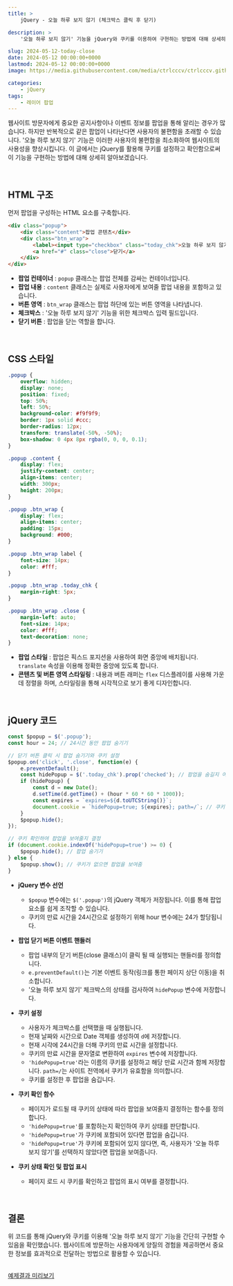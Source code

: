 ```yaml
---
title: >  
    jQuery - 오늘 하루 보지 않기 (체크박스 클릭 후 닫기)

description: >  
    '오늘 하루 보지 않기' 기능을 jQuery와 쿠키를 이용하여 구현하는 방법에 대해 상세히 설명합니다. 사용자 경험을 방해하지 않는 효율적인 팝업 관리 방식을 배울 수 있습니다.

slug: 2024-05-12-today-close
date: 2024-05-12 00:00:00+0000
lastmod: 2024-05-12 00:00:00+0000
image: https://media.githubusercontent.com/media/ctrlcccv/ctrlcccv.github.io/master/assets/img/post/2024-05-12-today-close.webp

categories:
    - jQuery
tags:
    - 레이어 팝업
---
```

웹사이트 방문자에게 중요한 공지사항이나 이벤트 정보를 팝업을 통해 알리는 경우가 많습니다. 하지만 반복적으로 같은 팝업이 나타난다면 사용자의 불편함을 초래할 수 있습니다. '오늘 하루 보지 않기' 기능은 이러한 사용자의 불편함을 최소화하여 웹사이트의 사용성을 향상시킵니다. 이 글에서는 jQuery를 활용해 쿠키를 설정하고 확인함으로써 이 기능을 구현하는 방법에 대해 상세히 알아보겠습니다.  



<ins class="adsbygoogle"
     style="display:block; text-align:center;"
     data-ad-layout="in-article"
     data-ad-format="fluid"
     data-ad-client="ca-pub-8535540836842352"
     data-ad-slot="2974559225"></ins>
<script>
     (adsbygoogle = window.adsbygoogle || []).push({});
</script>


<br>

## HTML 구조

먼저 팝업을 구성하는 HTML 요소를 구축합니다.

```html
<div class="popup">
    <div class="content">팝업 콘텐츠</div>
    <div class="btn_wrap">
        <label><input type="checkbox" class="today_chk">오늘 하루 보지 않기</label>
        <a href="#" class="close">닫기</a>
    </div>
</div>
```

* **팝업 컨테이너** : `popup` 클래스는 팝업 전체를 감싸는 컨테이너입니다.
* **팝업 내용** : `content` 클래스는 실제로 사용자에게 보여줄 팝업 내용을 포함하고 있습니다.
* **버튼 영역** : `btn_wrap` 클래스는 팝업 하단에 있는 버튼 영역을 나타냅니다.
* **체크박스** : '오늘 하루 보지 않기' 기능을 위한 체크박스 입력 필드입니다.
* **닫기 버튼** : 팝업을 닫는 역할을 합니다.

<br>

## CSS 스타일
```css
.popup {
    overflow: hidden;
    display: none;
    position: fixed;
    top: 50%;
    left: 50%;
    background-color: #f9f9f9;
    border: 1px solid #ccc;
    border-radius: 12px;
    transform: translate(-50%, -50%);
    box-shadow: 0 4px 8px rgba(0, 0, 0, 0.1);
}

.popup .content {
    display: flex;
    justify-content: center;
    align-items: center;
    width: 300px;
    height: 200px;
}

.popup .btn_wrap {
    display: flex;
    align-items: center;
    padding: 15px;
    background: #000;
}

.popup .btn_wrap label {
    font-size: 14px;
    color: #fff;
}

.popup .btn_wrap .today_chk {
    margin-right: 5px;
}

.popup .btn_wrap .close {
    margin-left: auto;
    font-size: 14px;
    color: #fff;
    text-decoration: none;
}

```
* **팝업 스타일** : 팝업은 픽스드 포지션을 사용하여 화면 중앙에 배치됩니다. `translate` 속성을 이용해 정확한 중앙에 있도록 합니다.
* **콘텐츠 및 버튼 영역 스타일링** : 내용과 버튼 래퍼는 `flex` 디스플레이를 사용해 가운데 정렬을 하며, 스타일링을 통해 시각적으로 보기 좋게 디자인합니다.

<br>

## jQuery 코드
```javascript
const $popup = $('.popup');
const hour = 24; // 24시간 동안 팝업 숨기기

// 닫기 버튼 클릭 시 팝업 숨기기와 쿠키 설정
$popup.on('click', '.close', function(e) {
    e.preventDefault();
    const hidePopup = $('.today_chk').prop('checked'); // 팝업을 숨길지 여부
    if (hidePopup) {
        const d = new Date();
        d.setTime(d.getTime() + (hour * 60 * 60 * 1000));
        const expires = `expires=${d.toUTCString()}`;
        document.cookie = `hidePopup=true; ${expires}; path=/`; // 쿠키 설정
    }
    $popup.hide();
});

// 쿠키 확인하여 팝업을 보여줄지 결정
if (document.cookie.indexOf('hidePopup=true') >= 0) {
    $popup.hide(); // 팝업 숨기기
} else {
    $popup.show(); // 쿠키가 없으면 팝업을 보여줌
}
```



<ins class="adsbygoogle"
     style="display:block; text-align:center;"
     data-ad-layout="in-article"
     data-ad-format="fluid"
     data-ad-client="ca-pub-8535540836842352"
     data-ad-slot="2974559225"></ins>
<script>
     (adsbygoogle = window.adsbygoogle || []).push({});
</script>


- **jQuery 변수 선언**
  - `$popup` 변수에는 `$('.popup')`의 jQuery 객체가 저장됩니다. 이를 통해 팝업 요소를 쉽게 조작할 수 있습니다.
  - 쿠키의 만료 시간을 24시간으로 설정하기 위해 hour 변수에는 24가 할당됩니다.

- **팝업 닫기 버튼 이벤트 핸들러**
  - 팝업 내부의 닫기 버튼(close 클래스)이 클릭 될 때 실행되는 핸들러를 정의합니다.
  - `e.preventDefault()`는 기본 이벤트 동작(링크를 통한 페이지 상단 이동)을 취소합니다.
  - '오늘 하루 보지 않기' 체크박스의 상태를 검사하여 `hidePopup` 변수에 저장합니다.

- **쿠키 설정**
  - 사용자가 체크박스를 선택했을 때 실행됩니다.
  - 현재 날짜와 시간으로 Date 객체를 생성하여 `d`에 저장합니다.
  - 현재 시각에 24시간을 더해 쿠키의 만료 시간을 설정합니다.
  - 쿠키의 만료 시간을 문자열로 변환하여 `expires` 변수에 저장합니다.
  - `'hidePopup=true'`라는 이름의 쿠키를 설정하고 해당 만료 시간과 함께 저장합니다. `path=/`는 사이트 전역에서 쿠키가 유효함을 의미합니다.
  - 쿠키를 설정한 후 팝업을 숨깁니다.

- **쿠키 확인 함수**
  - 페이지가 로드될 때 쿠키의 상태에 따라 팝업을 보여줄지 결정하는 함수를 정의합니다.
  - `'hidePopup=true'`를 포함하는지 확인하여 쿠키 상태를 판단합니다.
  - `'hidePopup=true'`가 쿠키에 포함되어 있다면 팝업을 숨깁니다.
  - `'hidePopup=true'`가 쿠키에 포함되어 있지 않다면, 즉, 사용자가 '오늘 하루 보지 않기'를 선택하지 않았다면 팝업을 보여줍니다.

- **쿠키 상태 확인 및 팝업 표시**
  - 페이지 로드 시 쿠키를 확인하고 팝업의 표시 여부를 결정합니다.
  
<br>

## 결론
위 코드를 통해 jQuery와 쿠키를 이용해 '오늘 하루 보지 않기' 기능을 간단히 구현할 수 있음을 확인했습니다. 웹사이트에 방문하는 사용자에게 양질의 경험을 제공하면서 중요한 정보를 효과적으로 전달하는 방법으로 활용할 수 있습니다.  

<br>

<div class="btn_wrap">
    <a target="_blank" href="https://ctrlcccv.github.io/ctrlcccv-demo/2024-05-12-today-close/" target="_blank">예제결과 미리보기</a>
</div>

